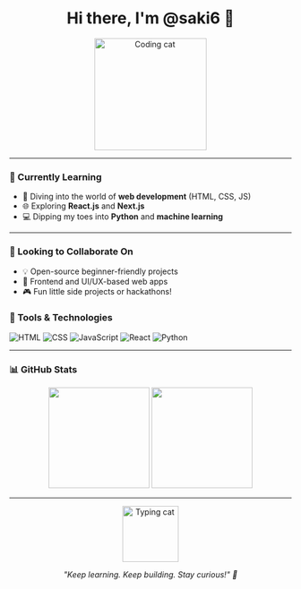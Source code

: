 <h1 align="center">Hi there, I'm @saki6 👋</h1>

<p align="center">
  <img src="https://media.giphy.com/media/xUOxf48tR0q5l2xQy4/giphy.gif" width="200" alt="Coding cat">
</p>

---

### 🌱 Currently Learning
- 🔭 Diving into the world of **web development** (HTML, CSS, JS)
- 🌐 Exploring **React.js** and **Next.js**
- 💻 Dipping my toes into **Python** and **machine learning**

---

### 🤝 Looking to Collaborate On
- 💡 Open-source beginner-friendly projects
- 🌟 Frontend and UI/UX-based web apps
- 🎮 Fun little side projects or hackathons!


### 🔧 Tools & Technologies

![HTML](https://img.shields.io/badge/-HTML5-E34F26?logo=html5&logoColor=fff&style=flat)
![CSS](https://img.shields.io/badge/-CSS3-1572B6?logo=css3&logoColor=fff&style=flat)
![JavaScript](https://img.shields.io/badge/-JavaScript-F7DF1E?logo=javascript&logoColor=000&style=flat)
![React](https://img.shields.io/badge/-React-61DAFB?logo=react&logoColor=000&style=flat)
![Python](https://img.shields.io/badge/-Python-3776AB?logo=python&logoColor=fff&style=flat)

---

### 📊 GitHub Stats

<p align="center">
  <img src="https://github-readme-stats.vercel.app/api?username=saki601&show_icons=true&theme=radical" height="180" />
  <img src="https://github-readme-stats.vercel.app/api/top-langs/?username=saki601&layout=compact&theme=radical" height="180" />
</p>

---

<p align="center">
  <img src="https://media.giphy.com/media/QssGEmpkyEOhBCb7e1/giphy.gif" width="100" alt="Typing cat">
</p>

<p align="center"><i>"Keep learning. Keep building. Stay curious!" 🚀</i></p>
